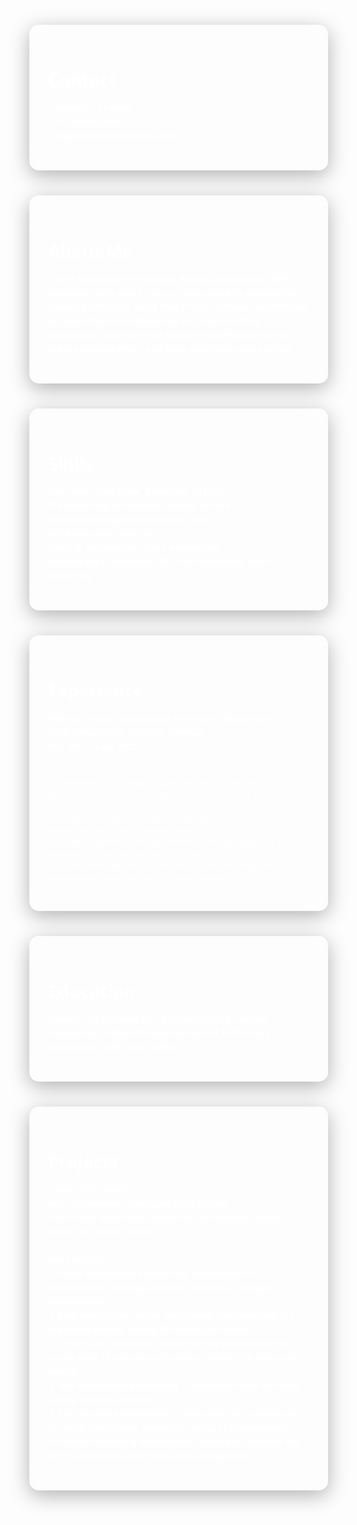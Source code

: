 <html lang="en">
<head>
  <meta charset="UTF-8" />
  <meta name="viewport" content="width=device-width, initial-scale=1.0"/>
  <title>Jegan T Portfolio</title>
  <style>
    body {
      margin: 0;
      font-family: 'Segoe UI', sans-serif;
      background: url('https://images.unsplash.com/photo-1535223289827-42f1e9919769') no-repeat center center fixed;
      background-size: cover;
      color: #fff;
    }
    .container {
      display: flex;
      flex-direction: column;
      align-items: center;
      padding: 40px 20px;
    }
    .section {
      background: rgba(255, 255, 255, 0.1);
      backdrop-filter: blur(10px);
      border-radius: 15px;
      padding: 30px;
      margin: 20px 0;
      width: 90%;
      max-width: 900px;
      box-shadow: 0 8px 32px rgba(0,0,0,0.3);
      transition: transform 0.3s ease, box-shadow 0.3s ease;
    }
    .section:hover {
      transform: scale(1.03);
      box-shadow: 0 12px 40px rgba(0,0,0,0.5);
    }
    .section h2 {
      font-size: 28px;
      font-weight: bold;
      display: flex;
      align-items: center;
      margin-bottom: 15px;
    }
    .section h2 img {
      width: 28px;
      height: 28px;
      margin-right: 10px;
    }
    .section p {
      font-weight: bold;
      line-height: 1.6;
    }
  </style>
</head>
<body>
  <div class="container">
    <div class="section">
      <h2>Contact</h2>
      <p>📍 Navallur, Chennai<br/>
         📞 +91-8695034442<br/>
         📧 Jeganraj061999@gmail.com</p>
    </div>
    <div class="section">
      <h2>About Me</h2>
      <p>I am a Results-Driven Robotic Process Automation (RPA) Developer with over 3 years of experience in automating business processes using Blue Prism, Selenium, and Python. My expertise lies in designing and implementing automation solutions that enhance workflow efficiency, reduce manual effort, and drive significant cost savings.</p>
    </div>
    <div class="section">
      <h2>Skills</h2>
      <p><strong>RPA Tools:</strong> Blue Prism, Selenium, UI Path<br/>
         <strong>Programming Languages:</strong> Python, Groovy<br/>
         <strong>Database Management:</strong> MSSQL, DB2<br/>
         <strong>API Integration:</strong> REST API<br/>
         <strong>Cloud & Automation:</strong> Azure Automation<br/>
         <strong>Monitoring & Reporting:</strong> RDC File Monitoring, Excel Reporting</p>
    </div>
    <div class="section">
      <h2>Experience</h2>
      <p><strong>Robotic Process Automation Developer (Blue prism)</strong><br/>
         TATA Consultancy Services, Chennai<br/>
         Dec 2021 – June 2025<br/><br/>
        <ui>
         <li>Developed automation solutions using Blue Prism and python Selenium, improving process efficiency by 45%.</li><br/>
         - Designed workflows using Groovy and Python to streamline operations and reduce manual tasks.<br/>
         - Identified automation opportunities through business process analysis, cutting operational costs by 30%.<br/>
         - Collaborated with cross-functional teams to integrate automation seamlessly into existing systems.</p>
    </div>
    <div class="section">
      <h2>Education</h2>
      <p><strong>Bachelor of Engineering – Mechanical Engineering</strong><br/>
         Kongunadu College of Engineering and Technology<br/>
         Graduated: April 2020 | CGPA: 7.37</p>
    </div>
    <div class="section">
      <h2>Projects</h2>
      <p><strong>Client:</strong> STELLANTIS<br/>
         <strong>Role:</strong> Automation Developer (Blue prism)<br/>
         <strong>Tools Used:</strong> Blue Prism, Selenium, ServiceNow, Groovy, Ignio, SQL Server, Azure<br/><br/>
         <strong>Key Projects:</strong><br/>
         1. <b>Azure Application Monitoring</b>: Automated API performance tracking and daily reporting, saving 40 hours/month.<br/>
         2. <b>Web Application Health Monitoring</b>: Implemented live reporting system, saving 200 hours pre-month.<br/>
         3. <b>Server Log Monitoring</b>: Real-time log tracking via RDC server with 15-minute notifications, saving 120 hours pre-month.<br/>
         4. <b>IBM Application Monitoring</b> – Automated data tracking, saving 20 hours/month.<br/>
         5. <b>SQL Database Monitoring</b> – Monitored 500+ entries per run with Excel-based reporting, saving 60 hours/month.<br/>
         6. <b>Incident Handling Automation</b> – Managed incidents via HTTP connections and ServiceNow integration.</p>
    </div>
  </div>
</body>
</html>
